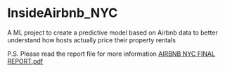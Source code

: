 # InsideAirbnb_NYC
A ML project to create a predictive model based on Airbnb data to better understand how hosts actually price their property rentals

P.S. Please read the report file for more information [AIRBNB  NYC FINAL REPORT.pdf](https://github.com/ShardulDave/InsideAirbnb_NYC/blob/master/AIRBNB%20%20NYC%20FINAL%20REPORT.pdf)
